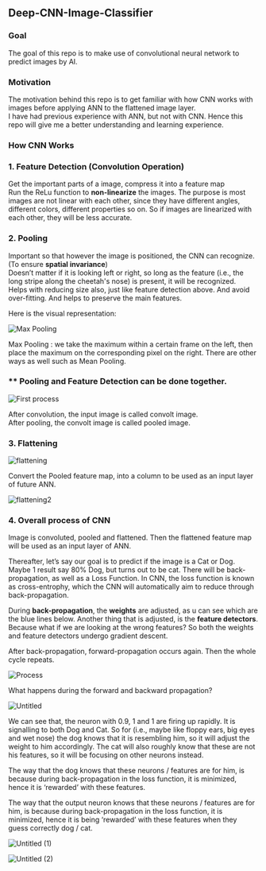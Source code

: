 ## Deep-CNN-Image-Classifier

### Goal
The goal of this repo is to make use of convolutional neural network to predict images by AI. 

### Motivation
The motivation behind this repo is to get familiar with how CNN works with images before applying ANN to the flattened image layer. <br>
I have had previous experience with ANN, but not with CNN. Hence this repo will give me a better understanding and learning experience. 

### How CNN Works 

### 1. Feature Detection (Convolution Operation)
Get the important parts of a image, compress it into a feature map
<br>
Run the ReLu function to **non-linearize** the images. The purpose is most images are not linear with each other, since they have different angles, different colors, different properties so on. So if images are linearized with each other, they will be less accurate.

### 2. Pooling
Important so that however the image is positioned, the CNN can recognize. (To ensure **spatial invariance**) <br>
Doesn’t matter if it is looking left or right, so long as the feature (i.e., the long stripe along the cheetah's nose) is present, it will be recognized. <br>
Helps with reducing size also, just like feature detection above. And avoid over-fitting. And helps to preserve the main features. <br>

Here is the visual representation: <br>

![Max Pooling](https://github.com/chingjie98/Deep-CNN-Image-Classifier/assets/35895182/e9ff2476-ff6a-4b4f-8e67-80a9b66cf0e9) <br>

Max Pooling : we take the maximum within a certain frame on the left, then place the maximum on the corresponding pixel on the right. There are other ways as well such as Mean Pooling. 

### ** Pooling and Feature Detection can be done together. 

![First process](https://github.com/chingjie98/Deep-CNN-Image-Classifier/assets/35895182/d5ee2c54-7ffb-4a1b-bb20-ed57b902b40c) <br>

After convolution, the input image is called convolt image. <br>
After pooling, the convolt image is called pooled image.<br>

### 3. Flattening

![flattening](https://github.com/chingjie98/Deep-CNN-Image-Classifier/assets/35895182/1b89308d-1da8-4422-bab7-3ffb46972a84)

Convert the Pooled feature map, into a column to be used as an input layer of future ANN. 

![flattening2](https://github.com/chingjie98/Deep-CNN-Image-Classifier/assets/35895182/cb184a8c-60b3-4944-9698-297a0e45648a)

### 4. Overall process of CNN

Image is convoluted, pooled and flattened. Then the flattened feature map will be used as an input layer of ANN. 

Thereafter, let’s say our goal is to predict if the image is a Cat or Dog. Maybe 1 result say 80% Dog, but turns out to be cat. There will be back-propagation, as well as a Loss Function. In CNN, the loss function is known as cross-entrophy, which the CNN will automatically aim to reduce through back-propagation. 

During **back-propagation**, the **weights** are adjusted, as u can see which are the blue lines below. Another thing that is adjusted, is the **feature detectors**. Because what if we are looking at the wrong features? So both the weights and feature detectors undergo gradient descent. 

After back-propagation, forward-propagation occurs again. Then the whole cycle repeats.

![Process](https://github.com/chingjie98/Deep-CNN-Image-Classifier/assets/35895182/a0053a42-2e1d-4084-8d37-80ba676103c5)

What happens during the forward and backward propagation?

![Untitled](https://github.com/chingjie98/Deep-CNN-Image-Classifier/assets/35895182/63616069-25c6-4912-804b-95140795e578)

We can see that, the neuron with 0.9, 1 and 1 are firing up rapidly. It is signalling to both Dog and Cat. So for (i.e., maybe like floppy ears, big eyes and wet nose) the dog knows that it is resembling him, so it will adjust the weight to him accordingly. The cat will also roughly know that these are not his features, so it will be focusing on other neurons instead. 

The way that the dog knows that these neurons / features are for him, is because during back-propagation in the loss function, it is minimized, hence it is ‘rewarded’ with these features. 

The way that the output neuron knows that these neurons / features are for him, is because during back-propagation in the loss function, it is minimized, hence it is being ‘rewarded’ with these features when they guess correctly dog / cat.

![Untitled (1)](https://github.com/chingjie98/Deep-CNN-Image-Classifier/assets/35895182/321123de-bf9d-4b34-8b72-4950cf134afb)

![Untitled (2)](https://github.com/chingjie98/Deep-CNN-Image-Classifier/assets/35895182/3fa132be-971e-4b2f-8ed4-e3396fbdcf7e)
